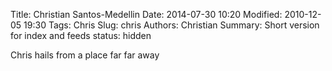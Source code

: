 Title: Christian Santos-Medellin
Date: 2014-07-30 10:20
Modified: 2010-12-05 19:30
Tags: Chris
Slug: chris
Authors: Christian
Summary: Short version for index and feeds
status: hidden

Chris hails from a place far far away